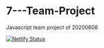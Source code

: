 # 7---Team-Project
Javascript team project of 20200608

[![Netlify Status](https://api.netlify.com/api/v1/badges/e78ad6f6-1136-4a70-98a4-6a98c8678c11/deploy-status)](https://app.netlify.com/sites/pgradone-duckgame-20200608/deploys)
